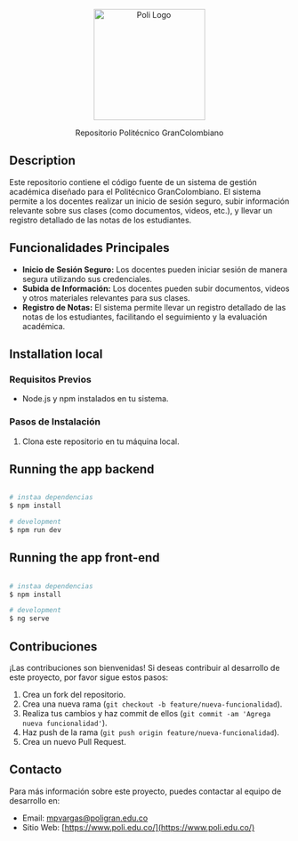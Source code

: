 <p align="center">
  <a href="https://www.poli.edu.co/content/estudiantes" target="blank"><img src="https://meraki.poligran.edu.co/assetsUser/media/logos/Logo-Poli_Blanco@2x.png" width="200" alt="Poli Logo" /></a>
</p>

[circleci-image]: https://img.shields.io/circleci/build/github/nestjs/nest/master?token=abc123def456
[circleci-url]: https://circleci.com/gh/nestjs/nest

  <p align="center">Repositorio Politécnico GranColombiano</p>

## Description

Este repositorio contiene el código fuente de un sistema de gestión académica diseñado para el Politécnico GranColombiano. El sistema permite a los docentes realizar un inicio de sesión seguro, subir información relevante sobre sus clases (como documentos, videos, etc.), y llevar un registro detallado de las notas de los estudiantes.

## Funcionalidades Principales

- **Inicio de Sesión Seguro:** Los docentes pueden iniciar sesión de manera segura utilizando sus credenciales.
- **Subida de Información:** Los docentes pueden subir documentos, videos y otros materiales relevantes para sus clases.
- **Registro de Notas:** El sistema permite llevar un registro detallado de las notas de los estudiantes, facilitando el seguimiento y la evaluación académica.


## Installation local

### Requisitos Previos

- Node.js y npm instalados en tu sistema.

### Pasos de Instalación

1. Clona este repositorio en tu máquina local.


## Running the app backend

```bash

# instaa dependencias
$ npm install

# development
$ npm run dev

```

## Running the app front-end

```bash

# instaa dependencias
$ npm install

# development
$ ng serve

```


## Contribuciones

¡Las contribuciones son bienvenidas! Si deseas contribuir al desarrollo de este proyecto, por favor sigue estos pasos:

1. Crea un fork del repositorio.
2. Crea una nueva rama (`git checkout -b feature/nueva-funcionalidad`).
3. Realiza tus cambios y haz commit de ellos (`git commit -am 'Agrega nueva funcionalidad'`).
4. Haz push de la rama (`git push origin feature/nueva-funcionalidad`).
5. Crea un nuevo Pull Request.
   
## Contacto

Para más información sobre este proyecto, puedes contactar al equipo de desarrollo en:

- Email: [mpvargas@poligran.edu.co](Paula:mpvargas@poligran.edu.co)
- Sitio Web: [https://www.poli.edu.co/](https://www.poli.edu.co/)
